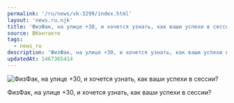 ```yaml
---
permalink: '/ru/news/vk-3299/index.html'
layout: 'news.ru.njk'
title: 'ФизФак, на улице +30, и хочется узнать, как ваши успехи в сессии?'
source: ВКонтакте
tags:
  - news_ru
description: 'ФизФак, на улице +30, и хочется узнать, как ваши успехи в сессии?'
updatedAt: 1467365414
---
```

![ФизФак, на улице +30, и хочется узнать, как ваши успехи в сессии?](https://sun9-45.userapi.com/impf/c633924/v633924501/4f920/6y0TnSWZnvw.jpg?size=945x517&quality=96&proxy=1&sign=381d915889f9e14eea5687f0c1d28cac&c_uniq_tag=8Ri9cF-okmjvTXBy-Ob8nZwByfbnwWhxvZbUVVsXQKg&type=album)

ФизФак, на улице +30, и хочется узнать, как ваши успехи в сессии?
